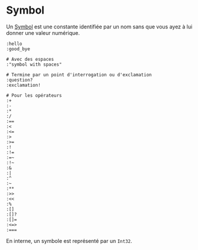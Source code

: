 # Symbol

Un [Symbol](http://crystal-lang.org/api/Symbol.html) est une constante identifiée par un nom sans que vous ayez à lui donner une valeur numérique.

```crystal
:hello
:good_bye

# Avec des espaces
:"symbol with spaces"

# Termine par un point d'interrogation ou d'exclamation
:question?
:exclamation!

# Pour les opérateurs
:+
:-
:*
:/
:==
:<
:<=
:>
:>=
:!
:!=
:=~
:!~
:&
:|
:^
:~
:**
:>>
:<<
:%
:[]
:[]?
:[]=
:<=>
:===
```

En interne, un symbole est représenté par un `Int32`.
